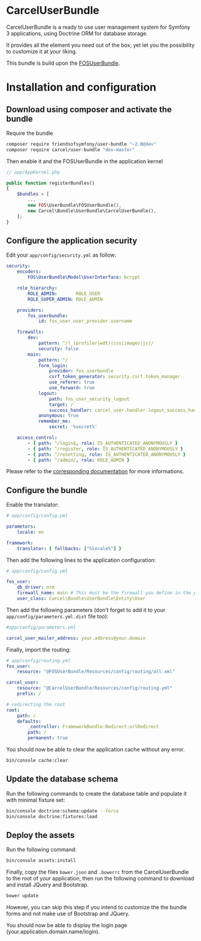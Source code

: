 # CarcelUserBundle

CarcelUserBundle is a ready to use user management system for Symfony 3 applications, using Doctrine ORM for database storage.

It provides all the element you need out of the box, yet let you the possibility to customize it at your liking.

This bundle is build upon the [FOSUserBundle](https://github.com/FriendsOfSymfony/FOSUserBundle).

# Installation and configuration

## Download using composer and activate the bundle

Require the bundle

```bash
composer require friendsofsymfony/user-bundle "~2.0@dev"
composer require carcel/user-bundle "dev-master"
```

Then enable it and the FOSUserBundle in the application kernel

```php
// app/AppKernel.php

public function registerBundles()
{
    $bundles = [
        ...
        new FOS\UserBundle\FOSUserBundle(),
        new Carcel\Bundle\UserBundle\CarcelUserBundle(),
    ];
}
```

## Configure the application security

Edit your `app/config/security.yml` as follow:

```yaml
security:
    encoders:
        FOS\UserBundle\Model\UserInterface: bcrypt

    role_hierarchy:
        ROLE_ADMIN:       ROLE_USER
        ROLE_SUPER_ADMIN: ROLE_ADMIN

    providers:
        fos_userbundle:
            id: fos_user.user_provider.username

    firewalls:
        dev:
            pattern: ^/(_(profiler|wdt)|css|images|js)/
            security: false
        main:
            pattern: ^/
            form_login:
                provider: fos_userbundle
                csrf_token_generator: security.csrf.token_manager
                use_referer: true
                use_forward: true
            logout:
                path: fos_user_security_logout
                target: /
                success_handler: carcel_user.handler.logout_success_handler
            anonymous: true
            remember_me:
                secret: '%secret%'

    access_control:
        - { path: ^/login$, role: IS_AUTHENTICATED_ANONYMOUSLY }
        - { path: ^/register, role: IS_AUTHENTICATED_ANONYMOUSLY }
        - { path: ^/resetting, role: IS_AUTHENTICATED_ANONYMOUSLY }
        - { path: ^/admin/, role: ROLE_ADMIN }
```

Please refer to the [corresponding documentation](https://symfony.com/doc/master/bundles/FOSUserBundle/index.html#step-4-configure-your-application-s-security-yml) for more informations.

## Configure the bundle

Enable the translator:

```yaml
# app/config/config.yml

parameters:
    locale: en

framework:
    translator: { fallbacks: ["%locale%"] }
```

Then add the following lines to the application configuration:

```yaml
# app/config/config.yml

fos_user:
    db_driver: orm
    firewall_name: main # This must be the firewall you define in the previous step, whatever the name you gave it
    user_class: Carcel\Bundle\UserBundle\Entity\User
```

Then add the following parameters (don't forget to add it to your `app/config/parameters.yml.dist` file too):

```yaml
#app/config/parameters.yml

carcel_user_mailer_address: your.address@your.domain
```

Finally, import the routing:

```yaml
# app/config/routing.yml
fos_user:
    resource: "@FOSUserBundle/Resources/config/routing/all.xml"

carcel_user:
    resource: "@CarcelUserBundle/Resources/config/routing.yml"
    prefix: /

# redirecting the root
root:
    path: /
    defaults:
        _controller: FrameworkBundle:Redirect:urlRedirect
        path: /
        permanent: true
```

You should now be able to clear the application cache without any error.

```bash
bin/console cache:clear
```

## Update the database schema

Run the following commands to create the database table and populate it with minimal fixture set:

```bash
bin/console doctrine:schema:update --force
bin/console doctrine:fixtures:load
```

## Deploy the assets

Run the following command:

```bash
bin/console assets:install
```

Finally, copy the files `bower.json` and `.bowerrc` from the CarcelUserBundle to the root of your application, then run the following command to download and install JQuery and Bootstrap.

```bash
bower update
```

However, you can skip this step if you intend to customize the the bundle forms and not make use of Bootstrap and JQuery.

You should now be able to display the login page (your.application.domain.name/login).
